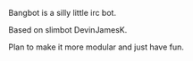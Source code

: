 Bangbot is a silly little irc bot. 

Based on slimbot DevinJamesK.

Plan to make it more modular and just have fun.
